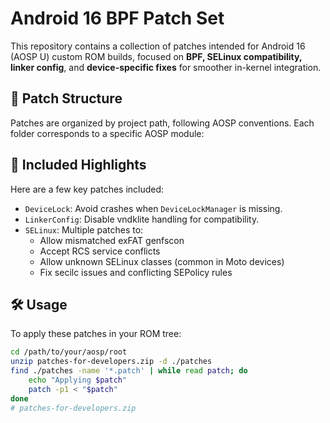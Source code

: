 # Android 16 BPF Patch Set

This repository contains a collection of patches intended for Android 16 (AOSP U) custom ROM builds, focused on **BPF, SELinux compatibility, linker config**, and **device-specific fixes** for smoother in-kernel integration.

## 📁 Patch Structure

Patches are organized by project path, following AOSP conventions. Each folder corresponds to a specific AOSP module:



## 🧩 Included Highlights

Here are a few key patches included:

- `DeviceLock`: Avoid crashes when `DeviceLockManager` is missing.
- `LinkerConfig`: Disable vndklite handling for compatibility.
- `SELinux`: Multiple patches to:
  - Allow mismatched exFAT genfscon
  - Accept RCS service conflicts
  - Allow unknown SELinux classes (common in Moto devices)
  - Fix secilc issues and conflicting SEPolicy rules

## 🛠️ Usage

To apply these patches in your ROM tree:

```bash
cd /path/to/your/aosp/root
unzip patches-for-developers.zip -d ./patches
find ./patches -name '*.patch' | while read patch; do
    echo "Applying $patch"
    patch -p1 < "$patch"
done
# patches-for-developers.zip
